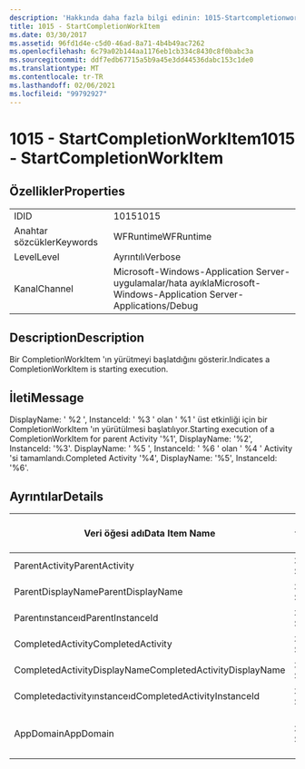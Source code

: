 ```yaml
---
description: 'Hakkında daha fazla bilgi edinin: 1015-Startcompletionworkıtem'
title: 1015 - StartCompletionWorkItem
ms.date: 03/30/2017
ms.assetid: 96fd1d4e-c5d0-46ad-8a71-4b4b49ac7262
ms.openlocfilehash: 6c79a02b144aa1176eb1cb334c8430c8f0babc3a
ms.sourcegitcommit: ddf7edb67715a5b9a45e3dd44536dabc153c1de0
ms.translationtype: MT
ms.contentlocale: tr-TR
ms.lasthandoff: 02/06/2021
ms.locfileid: "99792927"
---
```

# <a name="1015---startcompletionworkitem"></a><span data-ttu-id="30ea5-103">1015 - StartCompletionWorkItem</span><span class="sxs-lookup"><span data-stu-id="30ea5-103">1015 - StartCompletionWorkItem</span></span>

## <a name="properties"></a><span data-ttu-id="30ea5-104">Özellikler</span><span class="sxs-lookup"><span data-stu-id="30ea5-104">Properties</span></span>  
  
|||  
|-|-|  
|<span data-ttu-id="30ea5-105">ID</span><span class="sxs-lookup"><span data-stu-id="30ea5-105">ID</span></span>|<span data-ttu-id="30ea5-106">1015</span><span class="sxs-lookup"><span data-stu-id="30ea5-106">1015</span></span>|  
|<span data-ttu-id="30ea5-107">Anahtar sözcükler</span><span class="sxs-lookup"><span data-stu-id="30ea5-107">Keywords</span></span>|<span data-ttu-id="30ea5-108">WFRuntime</span><span class="sxs-lookup"><span data-stu-id="30ea5-108">WFRuntime</span></span>|  
|<span data-ttu-id="30ea5-109">Level</span><span class="sxs-lookup"><span data-stu-id="30ea5-109">Level</span></span>|<span data-ttu-id="30ea5-110">Ayrıntılı</span><span class="sxs-lookup"><span data-stu-id="30ea5-110">Verbose</span></span>|  
|<span data-ttu-id="30ea5-111">Kanal</span><span class="sxs-lookup"><span data-stu-id="30ea5-111">Channel</span></span>|<span data-ttu-id="30ea5-112">Microsoft-Windows-Application Server-uygulamalar/hata ayıkla</span><span class="sxs-lookup"><span data-stu-id="30ea5-112">Microsoft-Windows-Application Server-Applications/Debug</span></span>|  
  
## <a name="description"></a><span data-ttu-id="30ea5-113">Description</span><span class="sxs-lookup"><span data-stu-id="30ea5-113">Description</span></span>  

 <span data-ttu-id="30ea5-114">Bir CompletionWorkItem 'ın yürütmeyi başlatdığını gösterir.</span><span class="sxs-lookup"><span data-stu-id="30ea5-114">Indicates a CompletionWorkItem is starting execution.</span></span>  
  
## <a name="message"></a><span data-ttu-id="30ea5-115">İleti</span><span class="sxs-lookup"><span data-stu-id="30ea5-115">Message</span></span>  

 <span data-ttu-id="30ea5-116">DisplayName: ' %2 ', InstanceId: ' %3 ' olan ' %1 ' üst etkinliği için bir CompletionWorkItem 'ın yürütülmesi başlatılıyor.</span><span class="sxs-lookup"><span data-stu-id="30ea5-116">Starting execution of a CompletionWorkItem for parent Activity '%1', DisplayName: '%2', InstanceId: '%3'.</span></span> <span data-ttu-id="30ea5-117">DisplayName: ' %5 ', InstanceId: ' %6 ' olan ' %4 ' Activity 'si tamamlandı.</span><span class="sxs-lookup"><span data-stu-id="30ea5-117">Completed Activity '%4', DisplayName: '%5', InstanceId: '%6'.</span></span>  
  
## <a name="details"></a><span data-ttu-id="30ea5-118">Ayrıntılar</span><span class="sxs-lookup"><span data-stu-id="30ea5-118">Details</span></span>  
  
|<span data-ttu-id="30ea5-119">Veri öğesi adı</span><span class="sxs-lookup"><span data-stu-id="30ea5-119">Data Item Name</span></span>|<span data-ttu-id="30ea5-120">Veri öğesi türü</span><span class="sxs-lookup"><span data-stu-id="30ea5-120">Data Item Type</span></span>|<span data-ttu-id="30ea5-121">Description</span><span class="sxs-lookup"><span data-stu-id="30ea5-121">Description</span></span>|  
|--------------------|--------------------|-----------------|  
|<span data-ttu-id="30ea5-122">ParentActivity</span><span class="sxs-lookup"><span data-stu-id="30ea5-122">ParentActivity</span></span>|<span data-ttu-id="30ea5-123">xs: String</span><span class="sxs-lookup"><span data-stu-id="30ea5-123">xs:string</span></span>|<span data-ttu-id="30ea5-124">Üst etkinliğin tür adı.</span><span class="sxs-lookup"><span data-stu-id="30ea5-124">The type name of the parent activity.</span></span>|  
|<span data-ttu-id="30ea5-125">ParentDisplayName</span><span class="sxs-lookup"><span data-stu-id="30ea5-125">ParentDisplayName</span></span>|<span data-ttu-id="30ea5-126">xs: String</span><span class="sxs-lookup"><span data-stu-id="30ea5-126">xs:string</span></span>|<span data-ttu-id="30ea5-127">Ana etkinliğin görünen adı.</span><span class="sxs-lookup"><span data-stu-id="30ea5-127">The display name of the parent activity.</span></span>|  
|<span data-ttu-id="30ea5-128">Parentınstanceıd</span><span class="sxs-lookup"><span data-stu-id="30ea5-128">ParentInstanceId</span></span>|<span data-ttu-id="30ea5-129">xs: String</span><span class="sxs-lookup"><span data-stu-id="30ea5-129">xs:string</span></span>|<span data-ttu-id="30ea5-130">Ana etkinliğin örnek kimliği.</span><span class="sxs-lookup"><span data-stu-id="30ea5-130">The instance id of the parent activity.</span></span>|  
|<span data-ttu-id="30ea5-131">CompletedActivity</span><span class="sxs-lookup"><span data-stu-id="30ea5-131">CompletedActivity</span></span>|<span data-ttu-id="30ea5-132">xs: String</span><span class="sxs-lookup"><span data-stu-id="30ea5-132">xs:string</span></span>|<span data-ttu-id="30ea5-133">Tamamlanan etkinliğin tür adı.</span><span class="sxs-lookup"><span data-stu-id="30ea5-133">The type name of the completed activity.</span></span>|  
|<span data-ttu-id="30ea5-134">CompletedActivityDisplayName</span><span class="sxs-lookup"><span data-stu-id="30ea5-134">CompletedActivityDisplayName</span></span>|<span data-ttu-id="30ea5-135">xs: String</span><span class="sxs-lookup"><span data-stu-id="30ea5-135">xs:string</span></span>|<span data-ttu-id="30ea5-136">Tamamlanan etkinliğin görünen adı.</span><span class="sxs-lookup"><span data-stu-id="30ea5-136">The display name of the completed activity.</span></span>|  
|<span data-ttu-id="30ea5-137">Completedactivityınstanceıd</span><span class="sxs-lookup"><span data-stu-id="30ea5-137">CompletedActivityInstanceId</span></span>|<span data-ttu-id="30ea5-138">xs: String</span><span class="sxs-lookup"><span data-stu-id="30ea5-138">xs:string</span></span>|<span data-ttu-id="30ea5-139">Tamamlanan etkinliğin örnek kimliği.</span><span class="sxs-lookup"><span data-stu-id="30ea5-139">The instance id of the completed activity.</span></span>|  
|<span data-ttu-id="30ea5-140">AppDomain</span><span class="sxs-lookup"><span data-stu-id="30ea5-140">AppDomain</span></span>|<span data-ttu-id="30ea5-141">xs: String</span><span class="sxs-lookup"><span data-stu-id="30ea5-141">xs:string</span></span>|<span data-ttu-id="30ea5-142">AppDomain. CurrentDomain. FriendlyName tarafından döndürülen dize.</span><span class="sxs-lookup"><span data-stu-id="30ea5-142">The string returned by AppDomain.CurrentDomain.FriendlyName.</span></span>|
